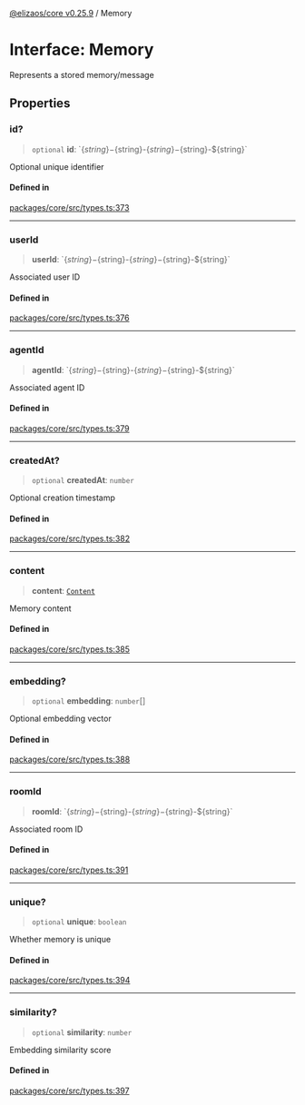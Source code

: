 [@elizaos/core v0.25.9](../index.md) / Memory

# Interface: Memory

Represents a stored memory/message

## Properties

### id?

> `optional` **id**: \`$\{string\}-$\{string\}-$\{string\}-$\{string\}-$\{string\}\`

Optional unique identifier

#### Defined in

[packages/core/src/types.ts:373](https://github.com/elizaOS/eliza/blob/main/packages/core/src/types.ts#L373)

***

### userId

> **userId**: \`$\{string\}-$\{string\}-$\{string\}-$\{string\}-$\{string\}\`

Associated user ID

#### Defined in

[packages/core/src/types.ts:376](https://github.com/elizaOS/eliza/blob/main/packages/core/src/types.ts#L376)

***

### agentId

> **agentId**: \`$\{string\}-$\{string\}-$\{string\}-$\{string\}-$\{string\}\`

Associated agent ID

#### Defined in

[packages/core/src/types.ts:379](https://github.com/elizaOS/eliza/blob/main/packages/core/src/types.ts#L379)

***

### createdAt?

> `optional` **createdAt**: `number`

Optional creation timestamp

#### Defined in

[packages/core/src/types.ts:382](https://github.com/elizaOS/eliza/blob/main/packages/core/src/types.ts#L382)

***

### content

> **content**: [`Content`](Content.md)

Memory content

#### Defined in

[packages/core/src/types.ts:385](https://github.com/elizaOS/eliza/blob/main/packages/core/src/types.ts#L385)

***

### embedding?

> `optional` **embedding**: `number`[]

Optional embedding vector

#### Defined in

[packages/core/src/types.ts:388](https://github.com/elizaOS/eliza/blob/main/packages/core/src/types.ts#L388)

***

### roomId

> **roomId**: \`$\{string\}-$\{string\}-$\{string\}-$\{string\}-$\{string\}\`

Associated room ID

#### Defined in

[packages/core/src/types.ts:391](https://github.com/elizaOS/eliza/blob/main/packages/core/src/types.ts#L391)

***

### unique?

> `optional` **unique**: `boolean`

Whether memory is unique

#### Defined in

[packages/core/src/types.ts:394](https://github.com/elizaOS/eliza/blob/main/packages/core/src/types.ts#L394)

***

### similarity?

> `optional` **similarity**: `number`

Embedding similarity score

#### Defined in

[packages/core/src/types.ts:397](https://github.com/elizaOS/eliza/blob/main/packages/core/src/types.ts#L397)
